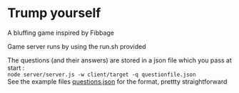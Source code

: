 # Trump yourself

A bluffing game inspired by Fibbage

Game server runs by using the run.sh provided

The questions (and their answers) are stored in a json file which you pass at start :  
``node server/server.js -w client/target -q questionfile.json``  
See the example files [questions.json](./server/questions.json) for the format, prettty straightforward
